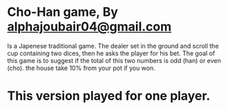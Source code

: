 # Cho-Han game, By alphajoubair04@gmail.com
Is a Japenese traditional game.
The dealer set in the ground and scroll the cup containing 
two dices, then he asks the player for his bet.
The goal of this game is to suggest if the total
of this two numbers is odd (han) or even (cho).
the house take 10% from your pot if you won.

# This version played for one player.
